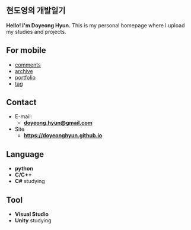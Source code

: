## 현도영의 개발일기

**Hello! I'm Doyeong Hyun.** This is my personal homepage where I upload my studies and projects.

<!-- .slide vertical=true -->
## For mobile
- [comments](https://doyeonghyun.github.io/comments/)
- [archive](https://doyeonghyun.github.io/archive/)
- [portfolio](https://doyeonghyun.github.io/portfolio/)
- [tag](https://doyeonghyun.github.io/tags/)

<!-- .slide -->
## Contact
- E-mail:
  - **[doyeong.hyun@gmail.com](mailto:doyeong.hyun@gmail.com)**
- Site
  - **<https://doyeonghyun.github.io>**
<!-- .slide -->

## Language

- **python**
- **C/C++**
- **C#** studying

<!-- .slide vertical=true -->
## Tool

- **Visual Studio**
- **Unity** studying
